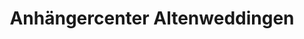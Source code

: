 ---
title: "Anhängercenter Altenweddingen"
url: /suelzetal/anhaengercenter-altenweddingen/
shop: Anhänger
---